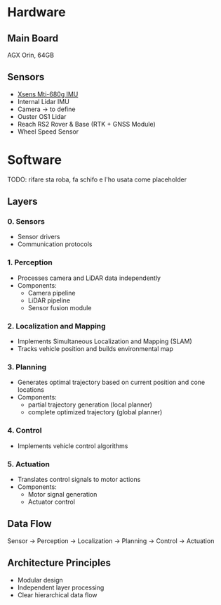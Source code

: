 # Hardware

## Main Board
AGX Orin, 64GB

## Sensors
- [Xsens Mti-680g IMU](https://www.movella.com/products/sensor-modules/xsens-mti-680g-rtk-gnss-ins)
- Internal Lidar IMU
- Camera -> to define
- Ouster OS1 Lidar
- Reach RS2 Rover & Base (RTK + GNSS Module)
- Wheel Speed Sensor

# Software
TODO: rifare sta roba, fa schifo e l'ho usata come placeholder
## Layers

### 0. Sensors
- Sensor drivers
- Communication protocols

### 1. Perception
- Processes camera and LiDAR data independently
- Components:
  - Camera pipeline
  - LiDAR pipeline
  - Sensor fusion module

### 2. Localization and Mapping
- Implements Simultaneous Localization and Mapping (SLAM)
- Tracks vehicle position and builds environmental map

### 3. Planning
- Generates optimal trajectory based on current position and cone locations
- Components:
  - partial trajectory generation (local planner)
  - complete optimized trajectory (global planner)

### 4. Control
- Implements vehicle control algorithms

### 5. Actuation
- Translates control signals to motor actions
- Components:
  - Motor signal generation
  - Actuator control

## Data Flow
Sensor → Perception → Localization → Planning → Control → Actuation

## Architecture Principles
- Modular design
- Independent layer processing
- Clear hierarchical data flow
